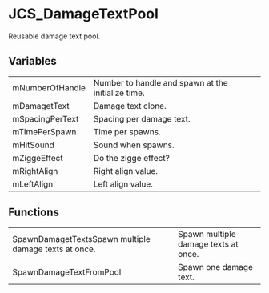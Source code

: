 # JCS_DamageTextPool

Reusable damage text pool.

## Variables

<table>
<tr>
<td>mNumberOfHandle</td>
<td>Number to handle and spawn at the initialize time.</td>
</tr>

<tr>
<td>mDamagetText</td>
<td>Damage text clone.</td>
</tr>

<tr>
<td>mSpacingPerText</td>
<td>Spacing per damage text.</td>
</tr>

<tr>
<td>mTimePerSpawn</td>
<td>Time per spawns.</td>
</tr>

<tr>
<td>mHitSound</td>
<td>Sound when spawns.</td>
</tr>

<tr>
<td>mZiggeEffect</td>
<td>Do the zigge effect?</td>
</tr>

<tr>
<td>mRightAlign</td>
<td>Right align value.</td>
</tr>

<tr>
<td>mLeftAlign</td>
<td>Left align value.</td>
</tr>
</table>

## Functions

<table>
<tr>
<td>SpawnDamagetTextsSpawn multiple damage texts at once.</td>
<td>Spawn multiple damage texts at once.</td>
</tr>

<tr>
<td>SpawnDamageTextFromPool</td>
<td>Spawn one damage text.</td>
</tr>
</table>
